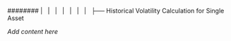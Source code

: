 ######## |   |   |   |   |   |   |   ├── Historical Volatility Calculation for Single Asset

*Add content here*